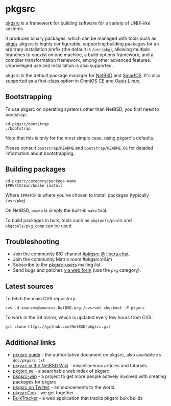 pkgsrc
======

[pkgsrc](https://pkgsrc.org) is a framework for building software for a
variety of UNIX-like systems.

It produces binary packages, which can be managed with tools such as
[pkgin](http://pkgin.net/). pkgsrc is highly configurable, supporting
building packages for an arbitrary installation prefix (the default is
`/usr/pkg`), allowing multiple branches to coexist on one machine, a
build options framework, and a compiler transformation framework, among
other advanced features. Unprivileged use and installation is also supported.

pkgsrc is the default package manager for [NetBSD](https://www.NetBSD.org)
and [SmartOS](https://www.joyent.com/smartos).
It's also supported as a first-class option in [OmniOS CE](https://omniosce.org/)
and [Oasis Linux](https://github.com/oasislinux/oasis).


Bootstrapping
-------------

To use pkgsrc on operating systems other than NetBSD, you first need to
bootstrap:

	cd pkgsrc/bootstrap
	./bootstrap

Note that this is only for the most simple case, using pkgsrc's defaults.

Please consult `bootstrap/README` and `bootstrap/README.OS` for detailed
information about bootstrapping.

Building packages
-----------------

	cd pkgsrc/category/package-name
	$PREFIX/bin/bmake install

Where `$PREFIX` is where you've chosen to install packages
(typically `/usr/pkg`)

On NetBSD, `bmake` is simply the built-in `make` tool.

To build packages in bulk, tools such as `pkgtools/pbulk` and
`pkgtools/pkg_comp` can be used.

Troubleshooting
---------------

- Join the community IRC channel [#pkgsrc @ libera.chat](https://kiwiirc.com/nextclient/irc.libera.chat/pkgsrc).
- Join the community Matrix room #pkgsrc:nil.im
- Subscribe to the [pkgsrc-users](https://netbsd.org/mailinglists/#pkgsrc-users) mailing list
- Send bugs and patches [via web form](https://www.netbsd.org/cgi-bin/sendpr.cgi?gndb=netbsd) (use the `pkg` category).

Latest sources
--------------

To fetch the main CVS repository:

	cvs -d anoncvs@anoncvs.NetBSD.org:/cvsroot checkout -P pkgsrc

To work in the Git mirror, which is updated every few hours from CVS:

	git clone https://github.com/NetBSD/pkgsrc.git

Additional links
----------------

- [pkgsrc guide](https://www.netbsd.org/docs/pkgsrc/) - the authoritative document on pkgsrc, also available as `doc/pkgsrc.txt`
- [pkgsrc in the NetBSD Wiki](https://wiki.netbsd.org/pkgsrc/) - miscellaneous articles and tutorials
- [pkgsrc.se](https://pkgsrc.se/) - a searchable web index of pkgsrc
- [pkgsrc-wip](https://pkgsrc.org/wip/) - a project to get more people actively involved with creating packages for pkgsrc
- [pkgsrc on Twitter](https://twitter.com/pkgsrc) - announcements to the world
- [pkgsrcCon](https://pkgsrc.org/pkgsrcCon) - we get together
- [BulkTracker](https://bulktracker.appspot.com/) - a web application that tracks pkgsrc bulk builds
